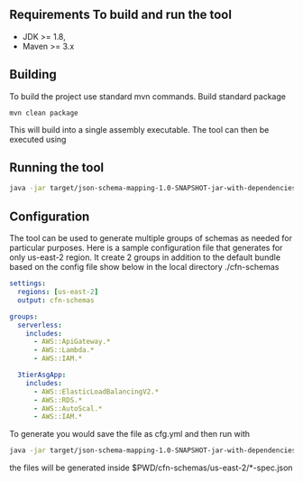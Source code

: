 ## Requirements To build and run the tool

- JDK >= 1.8, 
- Maven >= 3.x

## Building

To build the project use standard mvn commands. Build standard package 

```
mvn clean package 
```

This will build into a single assembly executable. The tool can then be executed using 

## Running the tool

```sh
java -jar target/json-schema-mapping-1.0-SNAPSHOT-jar-with-dependencies.jar
```

## Configuration 

The tool can be used to generate multiple groups of schemas as needed for particular purposes. Here is a sample
configuration file that generates for only us-east-2 region. It create 2 groups in addition to the default bundle
based on the config file show below in the local directory ./cfn-schemas

```yaml
settings:
  regions: [us-east-2]
  output: cfn-schemas

groups:
  serverless:
    includes:
      - AWS::ApiGateway.*
      - AWS::Lambda.*
      - AWS::IAM.*

  3tierAsgApp:
    includes:
      - AWS::ElasticLoadBalancingV2.*
      - AWS::RDS.*
      - AWS::AutoScal.*
      - AWS::IAM.*

```

To generate you would save the file as cfg.yml and then run with 

```sh
java -jar target/json-schema-mapping-1.0-SNAPSHOT-jar-with-dependencies.jar --config-file cfg.yml
```

the files will be generated inside $PWD/cfn-schemas/us-east-2/\*-spec.json

